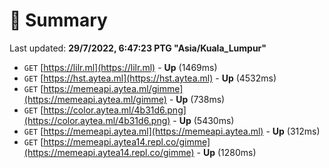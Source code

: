 # 📖 Summary
Last updated: **29/7/2022, 6:47:23 PTG "Asia/Kuala_Lumpur"**

- `GET` [https://lilr.ml](https://lilr.ml) - **Up** (1469ms)
- `GET` [https://hst.aytea.ml](https://hst.aytea.ml) - **Up** (4532ms)
- `GET` [https://memeapi.aytea.ml/gimme](https://memeapi.aytea.ml/gimme) - **Up** (738ms)
- `GET` [https://color.aytea.ml/4b31d6.png](https://color.aytea.ml/4b31d6.png) - **Up** (5430ms)
- `GET` [https://memeapi.aytea.ml](https://memeapi.aytea.ml) - **Up** (312ms)
- `GET` [https://memeapi.aytea14.repl.co/gimme](https://memeapi.aytea14.repl.co/gimme) - **Up** (1280ms)
